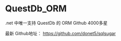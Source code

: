 # QuestDb_ORM

.net 中唯一支持 QuestDb 的 ORM Github 4000多星

最新 Github地址： https://github.com/donet5/sqlsugar
